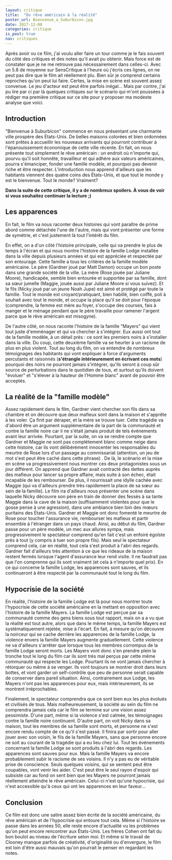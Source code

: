 ```yaml
---
layout: critique
title:  "Du rêve américain à la réalité"
poster_url: Bienvenue_a_Suburbicon.jpg
date: 2017-12-08
categories: critique
is_post: true
nav: critiques
---
```



Après avoir vu ce film, j'ai voulu aller faire un tour comme je le fais souvent du côté des critiques et des notes qu'il avait pu obtenir. Mais force est de constater que je ne me retrouve pas nécessairement dans celles-ci. Avec un 5.8 de moyenne sur SensCritique à l'heure où j'écris ces lignes, on ne peut pas dire que le film ait réellement plu. Bien sûr je comprend certains reproches qu'on peut lui faire. Certes, la mise en scène est souvent assez convenue. Le jeu d'acteur est peut être parfois inégal... Mais par contre, j'ai pu lire par ci par là quelques critiques sur le scénario qui m'ont poussées à rédiger ma première critique sur ce site pour y proposer ma modeste analyse que voici.

<!--more-->

## Introduction

"Bienvenue à Suburbicon" commence en nous présentant une charmante ville prospère des États-Unis. De belles maisons colorées et bien ordonnées sont prêtes à accueillir les nouveaux arrivants qui pourront contribuer à l'épanouissement économique de cette ville récente. En fait, on nous présente tout simplement le rêve américain : un endroit où n'importe qui, pourvu qu'il soit honnête, travailleur et qui adhère aux valeurs américaines, pourra s'émanciper, fonder une famille modèle, et pourquoi pas devenir riche et être respecter. L'introduction nous apprend d'ailleurs que les habitants viennent des quatre coins des États-Unis, et que tout le monde y est le bienvenue. Tout le monde? Vraiment?

**Dans la suite de cette critique, il y a de nombreux spoilers. À vous de voir si vous souhaitez continuer la lecture ;)**

## Les apparences

En fait, le film va nous raconter deux histoires qui vont paraître de prime abord comme détachée l'une de l'autre, mais qui vont présenter une forme de symétrie, et c'est justement là tout l'intérêt du film. 

En effet, on a d'un côté l'histoire principale, celle qui va prendre le plus de temps à l'écran et qui nous montre l'histoire de la famille Lodge installée dans la ville depuis plusieurs années et qui est appréciée et respectée par son entourage. Cette famille a tous les critères de la famille modèle américaine. Le père (Gardner joué par Matt Damon) occupe un bon poste dans une grande société de la ville. La mère (Rose jouée par Juliane Moore), handicapée, semble bien entourée et supportée par sa famille, dont sa sœur jumelle (Maggie, jouée aussi par Juliane Moore si vous suivez). Et le fils (Nicky joué par un jeune Noah Jupe) est aimé et protégé par toute la famille. Tout le monde est croyant/pratiquant, bien habillé, bien coiffé, poli à souhait avec tout le monde, et occupe la place qu'il se doit pour l'époque (comprendre, la femme est mère au foyer, s'occupe des courses, fais à manger et le ménage pendant que le père travaille pour ramener l'argent parce que le rêve américain est misogyne).

De l'autre côté, on nous raconte l'histoire de la famille "Mayers" qui vient tout juste d'emménager et qui va chercher à s'intégrer. Eux aussi ont tout de la famille modèle, à un détail près : ce sont les premiers noirs à s'installer dans la ville. Du coup, cette deuxième famille va se heurter à un racisme de plus en plus violent. Tout au long du film, on va entendre de nombreux témoignages des habitants qui vont expliquer à force d'arguments percutants et raisonnés (**s'étrangle intérieurement en écrivant ces mots**) pourquoi des noirs ne pourront jamais s'intégrer, qu'ils seront à coup sûr source de perturbations dans le quotidien de tous, et surtout qu'ils doivent "évoluer" et "s'élever à la hauteur de l'Homme blanc" avant de pouvoir être acceptés.

## La réalité de la "famille modèle"

Assez rapidement dans le film, Gardner vient chercher son fils dans sa chambre et on découvre que deux mafieux sont dans la maison et s'apprête à les voler. Ça finit par déraper, et la mère se trouve tuer. Cette tragédie va d'abord être un argument supplémentaire de la part de la communauté et contre la famille noire car il ne s'était jamais produit de tels événements avant leur arrivée. Pourtant, par la suite, on va se rendre compte que Gardner et Maggie ne sont pas complétement blanc comme neige dans cette histoire, car ils vont délibérément innocenter les responsables du meurtre de Rose lors d'un passage au commissariat (attention, un jeu de mot s'est peut être caché dans cette phrase) . De là, le scénario et la mise en scène va progressivement nous montrer ces deux protagonistes sous un jour différent. On apprend que Gardner avait contracté des dettes auprès des mafieux pour lancer sa propre affaire, mais suite à son échec, était incapable de les rembourser. De plus, il nourrissait une idylle cachée avec Maggie (qui va d'ailleurs prendre très rapidement la place de sa sœur au sein de la famille). Le film ira d'ailleurs nous présenter une scène dans laquelle Nicky découvre son père en train de donner des fessés à sa tante Maggie dans la cave de la maison (suffisamment violentes pour que le gosse pense à une agression), dans une ambiance bien loin des mœurs puritains des États-Unis. Gardner et Maggie ont donc fomenté le meurtre de Rose pour toucher l'assurance vie, rembourser les mafieux et partir ensemble à l'étranger dans un pays chaud.  Ainsi, au début du film, Gardner passe pour un père modèle, un mec aux allures sympa, mais progressivement le spectateur comprend qu'en fait c'est un enfoiré égoïste près à tout (y compris à tuer son propre fils). Mais seul le spectateur comprend cela, car en réalité, tout cela s'est produit à l'abri des regards. Gardner fait d'ailleurs très attention à ce que les rideaux de la maison restent fermés lorsque l'agent d'assurance leur rend visite. Il ne faudrait pas que l'on comprenne qui ils sont vraiment (et cela à n'importe quel prix). En ce qui concerne la famille Lodge, les apparences sont sauves, et ils continueront à être respecté par la communauté tout le long du film.

## Hypocrisie de la société

En réalité, l'histoire de la famille Lodge est là pour nous montrer toute l'hypocrisie de cette société américaine en la mettant en opposition avec l'histoire de la famille Mayers. La famille Lodge est perçue par sa communauté comme des gens biens sous tout rapport, mais on a a vu que la réalité est tout autre, alors que dans le même temps, la famille Mayers est systématiquement rejetée, mise à l'écart. En fait, à mesure qu'on découvre la noirceur qui se cache derrière les apparences de la famille Lodge, la violence envers la famille Mayers augmente graduellement. Cette violence ne va d'ailleurs s'arrêter que lorsque tous les membres corrompus de la famille Lodge seront morts. Les Mayers vont donc s'en prendre plein la tronche tout le long du film car ils sont très mal perçus par cette même communauté qui respecte les Lodge.  Pourtant ils ne vont jamais chercher à rétorquer ou même à se venger. Ils vont toujours se montrer droit dans leurs bottes, et vont garder un self-contrôle que peu de personne serait capable de conserver dans pareil situation. Ainsi, contrairement aux Lodge, les Mayers n'ont pas les apparences pour eux, mais intérieurement, ils se montrent irréprochables.

Finalement, le spectateur comprendra que ce sont bien eux les plus évolués et civilisés de tous. Mais malheureusement, la société au sein du film ne comprendra jamais cela car le film se termine sur une vision assez pessimiste. D'une part, même si la violence s'est calmée, les témoignages contre la famille noire continuent. D'autre part, on voit Nicky dans sa maison, tout les membres de sa famille sont morts, et personne ne s'est encore rendu compte de ce qu'il s'est passé. Il finira par sortir pour aller jouer avec son voisin, le fils de la famille Mayers, sans que personne encore ne soit au courant de la tragédie qui a eu lieu chez lui. Tout les événements concernant la famille Lodge se sont produits à l'abri des regards. Les apparences sont sauves pour eux. Mais la famille Mayers va encore probablement subir le racisme de ses voisins. Il n'y a pas eu de véritable prise de conscience. Seuls quelques voisins, qui se sentent peut être coupables, vont venir les aider. C'est peut être le seul rayon d'espoir qui subsiste car au fond on sent bien que les Mayers ne pourront jamais réellement atteindre le rêve américain. Celui-ci n'est qu'une hypocrisie, qui n'est accessible qu'à ceux qui ont les apparences en leur faveur...

## Conclusion

Ce film est donc une satire assez bien écrite de la société américaine, du rêve américain et de l'hypocrisie qui entoure tout cela. Même si l'histoire se passe dans les années 50, elle reste encore d'actualité vu les problèmes qu'on peut encore rencontrer aux États-Unis. Les frères Cohen ont fait du bon boulot au niveau de l'écriture selon moi. Et même si le travail de Clooney manque parfois de créativité, d'originalité ou d'envergure, le film est loin d'être aussi mauvais qu'on pourrait le penser en regardant les notes. 